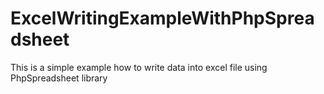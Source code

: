 # ExcelWritingExampleWithPhpSpreadsheet
This is a simple example how to write data into excel file using PhpSpreadsheet library
